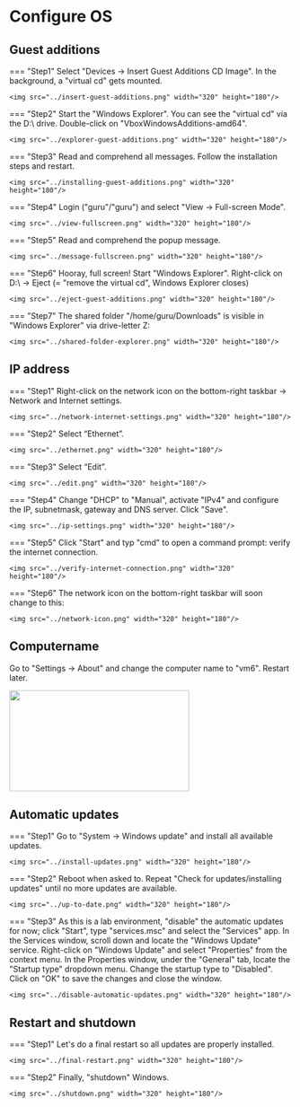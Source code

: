 # Configure OS

## Guest additions
=== "Step1"
    Select "Devices -> Insert Guest Additions CD Image". In the background, a "virtual cd" gets mounted.
    
    <img src="../insert-guest-additions.png" width="320" height="180"/>

=== "Step2"
    Start the "Windows Explorer". You can see the "virtual cd" via the D:\ drive. Double-click on "VboxWindowsAdditions-amd64".

    <img src="../explorer-guest-additions.png" width="320" height="180"/>

=== "Step3"
    Read and comprehend all messages. Follow the installation steps and restart.

    <img src="../installing-guest-additions.png" width="320" height="180"/>

=== "Step4"
    Login ("guru"/"guru") and select "View -> Full-screen Mode".

    <img src="../view-fullscreen.png" width="320" height="180"/>

=== "Step5"
    Read and comprehend the popup message.

    <img src="../message-fullscreen.png" width="320" height="180"/>

=== "Step6"
    Hooray, full screen! Start "Windows Explorer". Right-click on D:\ -> Eject (= "remove the virtual cd", Windows Explorer closes)

    <img src="../eject-guest-additions.png" width="320" height="180"/>

=== "Step7"
    The shared folder "/home/guru/Downloads" is visible in "Windows Explorer" via drive-letter Z:

    <img src="../shared-folder-explorer.png" width="320" height="180"/>

## IP address
=== "Step1"
    Right-click on the network icon on the bottom-right taskbar -> Network and Internet settings.

    <img src="../network-internet-settings.png" width="320" height="180"/>

=== "Step2"
    Select “Ethernet”.

    <img src="../ethernet.png" width="320" height="180"/>

=== "Step3"
    Select “Edit”.

    <img src="../edit.png" width="320" height="180"/>

=== "Step4"
    Change "DHCP" to "Manual", activate "IPv4" and configure the IP, subnetmask, gateway and DNS server. Click "Save".

    <img src="../ip-settings.png" width="320" height="180"/>

=== "Step5"
    Click "Start" and typ "cmd" to open a command prompt: verify the internet connection.

    <img src="../verify-internet-connection.png" width="320" height="180"/>

=== "Step6"
    The network icon on the bottom-right taskbar will soon change to this:

    <img src="../network-icon.png" width="320" height="180"/>

## Computername
Go to "Settings -> About" and change the computer name to "vm6". Restart later.

<img src="../change-computer-name.png" width="320" height="180"/>

## Automatic updates
=== "Step1"
    Go to "System -> Windows update" and install all available updates.

    <img src="../install-updates.png" width="320" height="180"/>

=== "Step2"
    Reboot when asked to. Repeat "Check for updates/installing updates" until no more updates are available.

    <img src="../up-to-date.png" width="320" height="180"/>

=== "Step3"
    As this is a lab environment, "disable" the automatic updates for now; click "Start", type "services.msc" and select the "Services" app. In the Services window, scroll down and locate the "Windows Update" service. Right-click on "Windows Update" and select "Properties" from the context menu. In the Properties window, under the "General" tab, locate the "Startup type" dropdown menu. Change the startup type to "Disabled". Click on "OK" to save the changes and close the window.

    <img src="../disable-automatic-updates.png" width="320" height="180"/>

## Restart and shutdown
=== "Step1"
    Let's do a final restart so all updates are properly installed.

    <img src="../final-restart.png" width="320" height="180"/>

=== "Step2"
    Finally, "shutdown" Windows.

    <img src="../shutdown.png" width="320" height="180"/>

